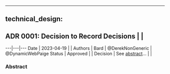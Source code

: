 ----
technical_design:
----

 ## ADR 0001: Decision to Record Decisions | |
 ---|---|---
 Date | 2023-04-19 | |
 Authors | Bard | @DerekNonGeneric | @DynamicWebPaige
 Status | Approved | | 
 Decision | See [abstract](./#abstract)&hellip; | |

### Abstract

<!-- More may be added. -->
